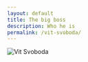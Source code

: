 ```yaml
---
layout: default
title: The big boss
description: Who he is
permalink: /vit-svoboda/
---
```


![Vit Svoboda](/assets/images/vit-svoboda.jpeg)

<img src="/assets/images/vit-svoboda.jpeg" alt="">